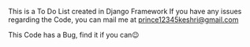 This is a To Do List created in Django Framework
If you have any issues regarding the Code, you can mail me at prince12345keshri@gmail.com


This Code has a Bug, find it if you can😉